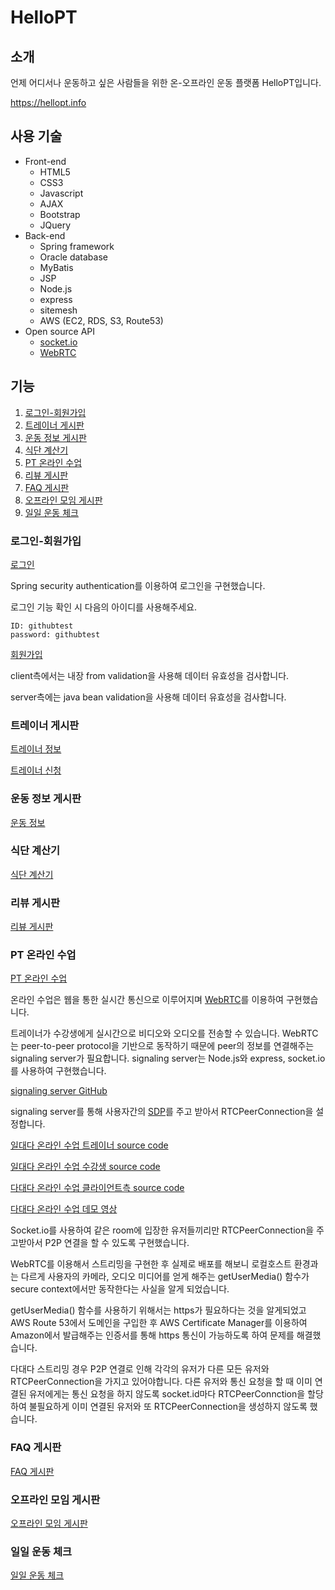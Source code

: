 # HelloPT
## 소개
언제 어디서나 운동하고 싶은 사람들을 위한 온-오프라인 운동 플랫폼 HelloPT입니다.

https://hellopt.info

## 사용 기술
- Front-end
    - HTML5
    - CSS3
    - Javascript
    - AJAX
    - Bootstrap
    - JQuery
- Back-end
    - Spring framework
    - Oracle database
    - MyBatis
    - JSP
    - Node.js
    - express
    - sitemesh
    - AWS (EC2, RDS, S3, Route53)
- Open source API
    - [socket.io](https://socket.io)
    - [WebRTC](https://webrtc.org/)

## 기능
1. [로그인-회원가입](#로그인-회원가입)
2. [트레이너 게시판](#트레이너-게시판)
3. [운동 정보 게시판](#운동-정보-게시판)
4. [식단 계산기](#식단-계산기)
5. [PT 온라인 수업](#PT-온라인-수업)
6. [리뷰 게시판](#리뷰-게시판)
7. [FAQ 게시판](#FAQ-게시판)
8. [오프라인 모임 게시판](#오프라인-모임-게시판)
9. [일일 운동 체크](#일일-운동-체크)

### 로그인-회원가입
[로그인](https://hellopt.info/login)

Spring security authentication를 이용하여 로그인을 구현했습니다.

로그인 기능 확인 시 다음의 아이디를 사용해주세요.

    
    ID: githubtest
    password: githubtest
    

[회원가입](https://hellopt.info/user/registrationform)

client측에서는 내장 from validation을 사용해 데이터 유효성을 검사합니다.

 server측에는 java bean validation을 사용해 데이터 유효성을 검사합니다.
### 트레이너 게시판
[트레이너 정보](https://hellopt.info/trainer)


[트레이너 신청](https://hellopt.info/audition)  

### 운동 정보 게시판
[운동 정보](https://hellopt.info/exerciseinfolist)

### 식단 계산기
[식단 계산기](https://hellopt.info/meal)

### 리뷰 게시판
[리뷰 게시판](https://hellopt.info/review)

### PT 온라인 수업
[PT 온라인 수업](https://hellopt.info/classlist)  

온라인 수업은 웹을 통한 실시간 통신으로 이루어지며 [WebRTC](https://webrtc.org/)를 이용하여 구현했습니다.

트레이너가 수강생에게 실시간으로 비디오와 오디오를 전송할 수 있습니다.
WebRTC는 peer-to-peer protocol을 기반으로 동작하기 때문에
peer의 정보를 연결해주는 signaling server가 필요합니다. 
signaling server는 Node.js와 express, socket.io를 사용하여 구현했습니다.

[signaling server GitHub](https://github.com/DanHoBakMaCha/public_hellopt_live/blob/master/signal.js)

signaling server를 통해 사용자간의 [SDP](https://tools.ietf.org/html/rfc2327)를 주고 받아서 RTCPeerConnection을 설정합니다.

[일대다 온라인 수업 트레이너 source code](https://github.com/bbangaro/hellopt/blob/master/src/main/webapp/resources/js/live/broadcaster.js)

[일대다 온라인 수업 수강생 source code](https://github.com/bbangaro/hellopt/blob/master/src/main/webapp/resources/js/live/viewer.js)


[다대다 온라인 수업 클라이언트측 source code](https://github.com/bbangaro/hellopt/blob/master/src/main/webapp/resources/js/live/multi.js)

[다대다 온라인 수업 데모 영상](https://youtu.be/Rb0j7aHKvl8)

Socket.io를 사용하여 같은 room에 입장한 유저들끼리만 RTCPeerConnection을 주고받아서 P2P 연결을 할 수 있도록 구현했습니다.

WebRTC를 이용해서 스트리밍을 구현한 후 실제로 배포를 해보니 로컬호스트 환경과는 다르게 사용자의 카메라, 오디오 미디어를 얻게 해주는 getUserMedia() 함수가 secure context에서만 동작한다는 사실을 알게 되었습니다.

getUserMedia() 함수를 사용하기 위해서는 https가 필요하다는 것을 알게되었고 AWS Route 53에서 도메인을 구입한 후 AWS Certificate Manager를 이용하여 Amazon에서 발급해주는 인증서를 통해 https 통신이 가능하도록 하여 문제를 해결했습니다.

다대다 스트리밍 경우 P2P 연결로 인해 각각의 유저가 다른 모든 유저와 RTCPeerConnection을 가지고 있어야합니다. 다른 유저와 통신 요청을 할 때 이미 연결된 유저에게는 통신 요청을 하지 않도록 socket.id마다 RTCPeerConnction을 할당하여 불필요하게 이미 연결된 유저와 또 RTCPeerConnection을 생성하지 않도록 했습니다.

### FAQ 게시판
[FAQ 게시판](https://hellopt.info/faq1)

### 오프라인 모임 게시판
[오프라인 모임 게시판](https://hellopt.info/meeting)

### 일일 운동 체크
[일일 운동 체크](https://hellopt.info/calender)






